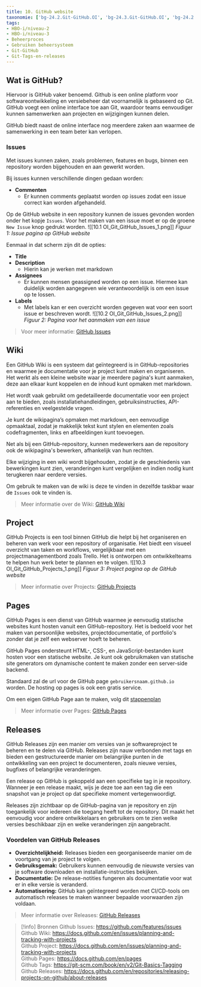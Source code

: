 ```yaml
---
title: 10. GitHub website
taxonomie: ['bg-24.2.Git-GitHub.OI', 'bg-24.3.Git-GitHub.OI', 'bg-24.2.Git-Tags-en-releases.OI', 'bg-24.3.Git-Tags-en-releases.OI']
tags:
- HBO-i/niveau-2
- HBO-i/niveau-3
- Beheerproces
- Gebruiken beheersysteem
- Git-GitHub
- Git-Tags-en-releases
---
```


## Wat is GitHub?
Hiervoor is GitHub vaker benoemd. Github is een online platform voor softwareontwikkeling en versiebeheer dat voornamelijk is gebaseerd op Git. GitHub voegt een online interface toe aan Git, waardoor teams eenvoudiger kunnen samenwerken aan projecten en wijzigingen kunnen delen.

GitHub biedt naast de online interface nog meerdere zaken aan waarmee de samenwerking in een team beter kan verlopen.

### Issues
Met issues kunnen zaken, zoals problemen, features en bugs, binnen een repository worden bijgehouden en aan gewerkt worden.

Bij issues kunnen verschillende dingen gedaan worden:

- **Commenten**
  - Er kunnen comments geplaatst worden op issues zodat een issue correct kan worden afgehandeld.

Op de GitHub website in een repository kunnen de issues gevonden worden onder het kopje `Issues`. Voor het maken van een issue moet er op de groene `New Issue` knop gedrukt worden.
![[10.1 OI_Git_GitHub_Issues_1.png]]
*Figuur 1: Issue pagina op GitHub website*

Eenmaal in dat scherm zijn dit de opties:
- **Title**
- **Description**
  - Hierin kan je werken met markdown
- **Assignees**
  - Er kunnen mensen geassigned worden op een issue. Hiermee kan duidelijk worden aangegeven wie verantwoordelijk is om een issue op te lossen.
- **Labels**
  - Met labels kan er een overzicht worden gegeven wat voor een soort issue er beschreven wordt.
![[10.2 OI_Git_GitHub_Issues_2.png]]
*Figuur 2: Pagina voor het aanmaken van een issue*

> Voor meer informatie: [GitHub Issues](https://github.com/features/issues)

## Wiki
Een GitHub Wiki is een systeem dat geïntegreerd is in GitHub-repositories en waarmee je documentatie voor je project kunt maken en organiseren. Het werkt als een kleine website waar je meerdere pagina's kunt aanmaken, deze aan elkaar kunt koppelen en de inhoud kunt opmaken met markdown.

Het wordt vaak gebruikt om gedetailleerde documentatie voor een project aan te bieden, zoals installatiehandleidingen, gebruiksinstructies, API-referenties en veelgestelde vragen.

Je kunt de wikipagina’s opmaken met markdown, een eenvoudige opmaaktaal, zodat je makkelijk tekst kunt stylen en elementen zoals codefragmenten, links en afbeeldingen kunt toevoegen.

Net als bij een GitHub-repository, kunnen medewerkers aan de repository ook de wikipagina's bewerken, afhankelijk van hun rechten.

Elke wijziging in een wiki wordt bijgehouden, zodat je de geschiedenis van bewerkingen kunt zien, veranderingen kunt vergelijken en indien nodig kunt terugkeren naar eerdere versies.

Om gebruik te maken van de wiki is deze te vinden in dezelfde taskbar waar de `Issues` ook te vinden is.

> Meer informatie over de Wiki: [GitHub Wiki](https://docs.github.com/en/issues/planning-and-tracking-with-projects)

## Project
GitHub Projects is een tool binnen GitHub die helpt bij het organiseren en beheren van werk voor een repository of organisatie. Het biedt een visueel overzicht van taken en workflows, vergelijkbaar met een projectmanagementbord zoals Trello. Het is ontworpen om ontwikkelteams te helpen hun werk beter te plannen en te volgen.
![[10.3 OI_Git_GitHub_Projects_1.png]]
*Figuur 3: Project pagina op de GitHub website*

> Meer informatie over Projects: [GitHub Projects](https://docs.github.com/en/issues/planning-and-tracking-with-projects)

## Pages
GitHub Pages is een dienst van GitHub waarmee je eenvoudig statische websites kunt hosten vanuit een GitHub-repository. Het is bedoeld voor het maken van persoonlijke websites, projectdocumentatie, of portfolio's zonder dat je zelf een webserver hoeft te beheren.

GitHub Pages ondersteunt HTML-, CSS-, en JavaScript-bestanden kunt hosten voor een statische website. Je kunt ook gebruikmaken van statische site generators om dynamische content te maken zonder een server-side backend.

Standaard zal de url voor de GitHub page `gebruikersnaam.github.io` worden. De hosting op pages is ook een gratis service.

Om een eigen GitHub Page aan te maken, volg dit [stappenplan](https://docs.github.com/en/pages/quickstart)

> Meer informatie over Pages: [GitHub Pages](https://docs.github.com/en/pages)

## Releases
GitHub Releases zijn een manier om versies van je softwareproject te beheren en te delen via GitHub. Releases zijn nauw verbonden met tags en bieden een gestructureerde manier om belangrijke punten in de ontwikkeling van een project te documenteren, zoals nieuwe versies, bugfixes of belangrijke veranderingen.

Een release op GitHub is gekoppeld aan een specifieke tag in je repository. Wanneer je een release maakt, wijs je deze toe aan een tag die een snapshot van je project op dat specifieke moment vertegenwoordigt.

Releases zijn zichtbaar op de GitHub-pagina van je repository en zijn toegankelijk voor iedereen die toegang heeft tot de repository. Dit maakt het eenvoudig voor andere ontwikkelaars en gebruikers om te zien welke versies beschikbaar zijn en welke veranderingen zijn aangebracht.

### Voordelen van GitHub Releases
- **Overzichtelijkheid:** Releases bieden een georganiseerde manier om de voortgang van je project te volgen.
- **Gebruiksgemak:** Gebruikers kunnen eenvoudig de nieuwste versies van je software downloaden en installatie-instructies bekijken.
- **Documentatie:** De release-notities fungeren als documentatie voor wat er in elke versie is veranderd.
- **Automatisering:** GitHub kan geïntegreerd worden met CI/CD-tools om automatisch releases te maken wanneer bepaalde voorwaarden zijn voldaan.

> Meer informatie over Releases: [GitHub Releases](https://docs.github.com/en/repositories/releasing-projects-on-github/about-releases)

> [!info] Bronnen
> Github Issues: https://github.com/features/issues \
> Github Wiki: https://docs.github.com/en/issues/planning-and-tracking-with-projects \
> Github Project: https://docs.github.com/en/issues/planning-and-tracking-with-projects \
> Github Pages: https://docs.github.com/en/pages \
> Github Tags: https://git-scm.com/book/en/v2/Git-Basics-Tagging \
> Github Releases: https://docs.github.com/en/repositories/releasing-projects-on-github/about-releases
